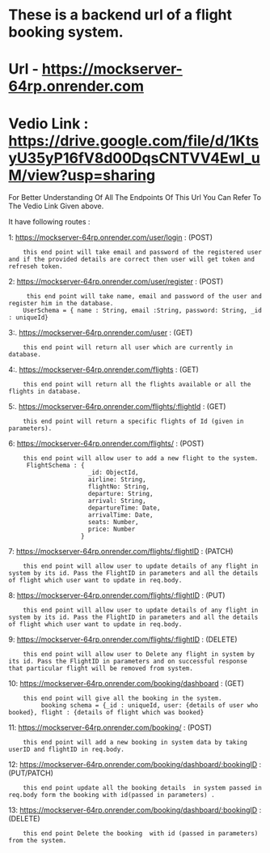 # These is a backend url of a flight booking system.

# Url - https://mockserver-64rp.onrender.com

# Vedio Link :   https://drive.google.com/file/d/1KtsyU35yP16fV8d00DqsCNTVV4Ewl_uM/view?usp=sharing
For Better Understanding Of All The Endpoints Of This Url You Can Refer To The Vedio Link Given above.

It have following routes :

1: https://mockserver-64rp.onrender.com/user/login : (POST)

        this end point will take email and password of the registered user and if the provided details are correct then user will get token and refreseh token.

    
2: https://mockserver-64rp.onrender.com/user/register : (POST)

         this end point will take name, email and password of the user and register him in the database. 
        UserSchema = { name : String, email :String, password: String, _id : uniqueId}


    
   
3:.  https://mockserver-64rp.onrender.com/user : (GET)

        this end point will return all user which are currently in database.
    


    
4:.  https://mockserver-64rp.onrender.com/flights : (GET)

        this end point will return all the flights available or all the flights in database.



    
5:.  https://mockserver-64rp.onrender.com/flights/:flightId : (GET)

        this end point will return a specific flights of Id (given in parameters).



6:  https://mockserver-64rp.onrender.com/flights/ : (POST)

        this end point will allow user to add a new flight to the system.
         FlightSchema : {
                          _id: ObjectId,
                          airline: String,
                          flightNo: String,
                          departure: String,
                          arrival: String,
                          departureTime: Date,
                          arrivalTime: Date,
                          seats: Number,
                          price: Number
                        }



   
7:  https://mockserver-64rp.onrender.com/flights/:flightID : (PATCH)

        this end point will allow user to update details of any flight in system by its id. Pass the FlightID in parameters and all the details of flight which user want to update in req.body.




    
8:  https://mockserver-64rp.onrender.com/flights/:flightID : (PUT)

        this end point will allow user to update details of any flight in system by its id. Pass the FlightID in parameters and all the details of flight which user want to update in req.body.




9:  https://mockserver-64rp.onrender.com/flights/:flightID : (DELETE)

        this end point will allow user to Delete any flight in system by its id. Pass the FlightID in parameters and on successful response that particular flight will be removed from system.
     




10:  https://mockserver-64rp.onrender.com/booking/dashboard : (GET)

        this end point will give all the booking in the system.
             booking schema = {_id : uniqueId, user: {details of user who booked}, flight : {details of flight which was booked}



     
11:  https://mockserver-64rp.onrender.com/booking/ : (POST)

        this end point will add a new booking in system data by taking userID and flightID in req.body.
     




12:  https://mockserver-64rp.onrender.com/booking/dashboard/:bookingID : (PUT/PATCH)

        this end point update all the booking details  in system passed in req.body form the booking with id(passed in parameters) .
     



13:  https://mockserver-64rp.onrender.com/booking/dashboard/:bookingID : (DELETE)

        this end point Delete the booking  with id (passed in parameters) from the system.






    

   
   



